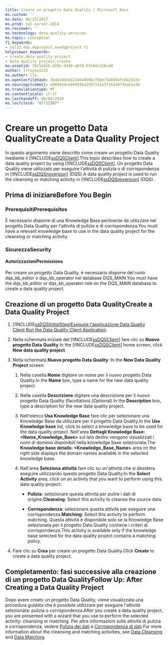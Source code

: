 ```yaml
---
title: Creare un progetto Data Quality | Microsoft Docs
ms.custom: ''
ms.date: 06/13/2017
ms.prod: sql-server-2014
ms.reviewer: ''
ms.technology: data-quality-services
ms.topic: conceptual
f1_keywords:
- sql12.dqs.dqproject.newdqproject.f1
helpviewer_keywords:
- create,data quality project
- data quality project,create
ms.assetid: 19c52d2b-d28e-4449-ab59-5fe0dc326cd9
author: lrtoyou1223
ms.author: lle
ms.openlocfilehash: 3bab14b34123464450bcf0de7540364fc642343e
ms.sourcegitcommit: ad4d92dce894592a259721a1571b1d8736abacdb
ms.translationtype: MT
ms.contentlocale: it-IT
ms.lasthandoff: 08/04/2020
ms.locfileid: "87712387"
---
```

# <a name="create-a-data-quality-project"></a><span data-ttu-id="30aec-102">Creare un progetto Data Quality</span><span class="sxs-lookup"><span data-stu-id="30aec-102">Create a Data Quality Project</span></span>
  <span data-ttu-id="30aec-103">In questo argomento viene descritto come creare un progetto Data Quality mediante il [!INCLUDE[ssDQSClient](../includes/ssdqsclient-md.md)].</span><span class="sxs-lookup"><span data-stu-id="30aec-103">This topic describes how to create a data quality project by using [!INCLUDE[ssDQSClient](../includes/ssdqsclient-md.md)].</span></span> <span data-ttu-id="30aec-104">Un progetto Data Quality viene utilizzato per eseguire l'attività di pulizia o di corrispondenza in [!INCLUDE[ssDQSnoversion](../includes/ssdqsnoversion-md.md)] (DQS).</span><span class="sxs-lookup"><span data-stu-id="30aec-104">A data quality project is used to run the cleansing or matching activity in [!INCLUDE[ssDQSnoversion](../includes/ssdqsnoversion-md.md)] (DQS).</span></span>  
  
##  <a name="before-you-begin"></a><a name="BeforeYouBegin"></a> <span data-ttu-id="30aec-105">Prima di iniziare</span><span class="sxs-lookup"><span data-stu-id="30aec-105">Before You Begin</span></span>  
  
###  <a name="prerequisites"></a><a name="Prerequisites"></a> <span data-ttu-id="30aec-106">Prerequisiti</span><span class="sxs-lookup"><span data-stu-id="30aec-106">Prerequisites</span></span>  
 <span data-ttu-id="30aec-107">È necessario disporre di una Knowledge Base pertinente da utilizzare nel progetto Data Quality per l'attività di pulizia e di corrispondenza.</span><span class="sxs-lookup"><span data-stu-id="30aec-107">You must have a relevant knowledge base to use in the data quality project for the cleansing or matching activity.</span></span>  
  
###  <a name="security"></a><a name="Security"></a> <span data-ttu-id="30aec-108">Sicurezza</span><span class="sxs-lookup"><span data-stu-id="30aec-108">Security</span></span>  
  
####  <a name="permissions"></a><a name="Permissions"></a> <span data-ttu-id="30aec-109">Autorizzazioni</span><span class="sxs-lookup"><span data-stu-id="30aec-109">Permissions</span></span>  
 <span data-ttu-id="30aec-110">Per creare un progetto Data Quality, è necessario disporre del ruolo dqs_kb_editor o dqs_kb_operator nel database DQS_MAIN.</span><span class="sxs-lookup"><span data-stu-id="30aec-110">You must have the dqs_kb_editor or dqs_kb_operator role on the DQS_MAIN database to create a data quality project.</span></span>  
  
##  <a name="create-a-data-quality-project"></a><a name="Create"></a><span data-ttu-id="30aec-111">Creazione di un progetto Data Quality</span><span class="sxs-lookup"><span data-stu-id="30aec-111">Create a Data Quality Project</span></span>  
  
1.  [!INCLUDE[ssDQSInitialStep](../includes/ssdqsinitialstep-md.md)]<span data-ttu-id="30aec-112">[Eseguire l'applicazione Data Quality Client](../../2014/data-quality-services/run-the-data-quality-client-application.md).</span><span class="sxs-lookup"><span data-stu-id="30aec-112">[Run the Data Quality Client Application](../../2014/data-quality-services/run-the-data-quality-client-application.md).</span></span>  
  
2.  <span data-ttu-id="30aec-113">Nella schermata iniziale del [!INCLUDE[ssDQSClient](../includes/ssdqsclient-md.md)] fare clic su **Nuovo progetto Data Quality**.</span><span class="sxs-lookup"><span data-stu-id="30aec-113">In the [!INCLUDE[ssDQSClient](../includes/ssdqsclient-md.md)] home screen, click **New data quality project**.</span></span>  
  
3.  <span data-ttu-id="30aec-114">Nella schermata **Nuovo progetto Data Quality** :</span><span class="sxs-lookup"><span data-stu-id="30aec-114">In the **New Data Quality Project** screen:</span></span>  
  
    1.  <span data-ttu-id="30aec-115">Nella casella **Nome** digitare un nome per il nuovo progetto Data Quality.</span><span class="sxs-lookup"><span data-stu-id="30aec-115">In the **Name** box, type a name for the new data quality project.</span></span>  
  
    2.  <span data-ttu-id="30aec-116">Nella casella **Descrizione** digitare una descrizione per il nuovo progetto Data Quality (facoltativo).</span><span class="sxs-lookup"><span data-stu-id="30aec-116">(Optional) In the **Description** box, type a description for the new data quality project.</span></span>  
  
    3.  <span data-ttu-id="30aec-117">Nell'elenco **Usa Knowledge Base** fare clic per selezionare una Knowledge Base da utilizzare per il progetto Data Quality.</span><span class="sxs-lookup"><span data-stu-id="30aec-117">In the **Use Knowledge base** list, click to select a knowledge base to be used for the data quality project.</span></span> <span data-ttu-id="30aec-118">Nell'area **Dettagli Knowledge Base: <Nome_Knowledge_Base>** sul lato destro vengono visualizzati i nomi di dominio disponibili nella knowledge base selezionata.</span><span class="sxs-lookup"><span data-stu-id="30aec-118">The **Knowledge base details: <Knowledge_Base_Name>** area on the right side displays the domain names available in the selected knowledge base.</span></span>  
  
    4.  <span data-ttu-id="30aec-119">Nell'area **Seleziona attività** fare clic su un'attività che si desidera eseguire utilizzando questo progetto Data Quality:</span><span class="sxs-lookup"><span data-stu-id="30aec-119">In the **Select Activity** area, click on an activity that you want to perform using this data quality project:</span></span>  
  
        -   <span data-ttu-id="30aec-120">**Pulizia**: selezionare questa attività per pulire i dati di origine.</span><span class="sxs-lookup"><span data-stu-id="30aec-120">**Cleansing**: Select this activity to cleanse the source data.</span></span>  
  
        -   <span data-ttu-id="30aec-121">**Corrispondenza**: selezionare questa attività per eseguire una corrispondenza.</span><span class="sxs-lookup"><span data-stu-id="30aec-121">**Matching**: Select this activity to perform matching.</span></span> <span data-ttu-id="30aec-122">Questa attività è disponibile solo se la Knowledge Base selezionata per il progetto Data Quality contiene i criteri di corrispondenza.</span><span class="sxs-lookup"><span data-stu-id="30aec-122">This activity is available only if the knowledge base selected for the data quality project contains a matching policy.</span></span>  
  
4.  <span data-ttu-id="30aec-123">Fare clic su **Crea** per creare un progetto Data Quality.</span><span class="sxs-lookup"><span data-stu-id="30aec-123">Click **Create** to create a data quality project.</span></span>  
  
##  <a name="follow-up-after-creating-a-data-quality-project"></a><a name="FollowUp"></a><span data-ttu-id="30aec-124">Completamento: fasi successive alla creazione di un progetto Data Quality</span><span class="sxs-lookup"><span data-stu-id="30aec-124">Follow Up: After Creating a Data Quality Project</span></span>  
 <span data-ttu-id="30aec-125">Dopo avere creato un progetto Data Quality, viene visualizzata una procedura guidata che è possibile utilizzare per eseguire l'attività selezionata: pulizia o corrispondenza.</span><span class="sxs-lookup"><span data-stu-id="30aec-125">After you create a data quality project, you are presented with a wizard that you use to perform the selected activity: cleansing or matching.</span></span> <span data-ttu-id="30aec-126">Per altre informazioni sulle attività di pulizia e corrispondenza, vedere [Pulizia dei dati](../../2014/data-quality-services/data-cleansing.md) e [Corrispondenza di dati](../../2014/data-quality-services/data-matching.md).</span><span class="sxs-lookup"><span data-stu-id="30aec-126">For more information about the cleansing and matching activities, see [Data Cleansing](../../2014/data-quality-services/data-cleansing.md) and [Data Matching](../../2014/data-quality-services/data-matching.md).</span></span>  
  
  
